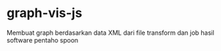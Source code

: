 # graph-vis-js
Membuat graph berdasarkan data XML dari file transform dan job hasil software pentaho spoon
